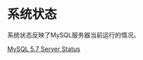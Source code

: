 # 系统状态

系统状态反映了MySQL服务器当前运行的情况。

[MySQL 5.7 Server Status](https://dev.mysql.com/doc/refman/5.7/en/server-status-variable-reference.html)